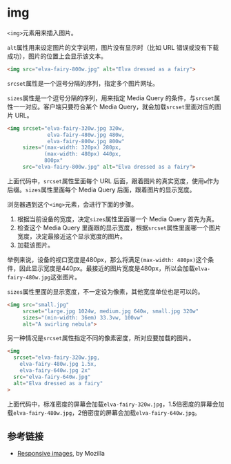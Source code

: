 # img

`<img>`元素用来插入图片。

`alt`属性用来设定图片的文字说明，图片没有显示时（比如 URL 错误或没有下载成功），图片的位置上会显示该文本。

```html
<img src="elva-fairy-800w.jpg" alt="Elva dressed as a fairy">
```

`srcset`属性是一个逗号分隔的序列，指定多个图片网址。

`sizes`属性是一个逗号分隔的序列，用来指定 Media Query 的条件，与`srcset`属性一一对应。客户端只要符合某个 Media Query，就会加载`srcset`里面对应的图片 URL。

```html
<img srcset="elva-fairy-320w.jpg 320w,
             elva-fairy-480w.jpg 480w,
             elva-fairy-800w.jpg 800w"
     sizes="(max-width: 320px) 280px,
            (max-width: 480px) 440px,
            800px"
     src="elva-fairy-800w.jpg" alt="Elva dressed as a fairy">
```

上面代码中，`srcset`属性里面每个 URL 后面，跟着图片的真实宽度，使用`w`作为后缀。`sizes`属性里面每个 Media Query 后面，跟着图片的显示宽度。

浏览器遇到这个`<img>`元素，会进行下面的步骤。

1. 根据当前设备的宽度，决定`sizes`属性里面哪一个 Media Query 首先为真。
1. 检查这个 Media Query 里面跟的显示宽度，根据`srcset`属性里面哪一个图片宽度，决定最接近这个显示宽度的图片。
1. 加载该图片。

举例来说，设备的视口宽度是480px，那么将满足`(max-width: 480px)`这个条件，因此显示宽度是440px。最接近的图片宽度是480px，所以会加载`elva-fairy-480w.jpg`这张图片。

`sizes`属性里面的显示宽度，不一定设为像素，其他宽度单位也是可以的。

```html
<img src="small.jpg"
     srcset="large.jpg 1024w, medium.jpg 640w, small.jpg 320w"
     sizes="(min-width: 36em) 33.3vw, 100vw"
     alt="A swirling nebula">
```

另一种情况是`srcset`属性指定不同的像素密度，所对应要加载的图片。

```html
<img
  srcset="elva-fairy-320w.jpg,
    elva-fairy-480w.jpg 1.5x,
    elva-fairy-640w.jpg 2x"
  src="elva-fairy-640w.jpg"
  alt="Elva dressed as a fairy"
>
```

上面代码中，标准密度的屏幕会加载`elva-fairy-320w.jpg`，1.5倍密度的屏幕会加载`elva-fairy-480w.jpg`，2倍密度的屏幕会加载`elva-fairy-640w.jpg`。

## 参考链接

- [Responsive images](https://developer.mozilla.org/en-US/docs/Learn/HTML/Multimedia_and_embedding/Responsive_images), by Mozilla

